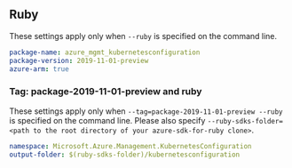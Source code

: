 ## Ruby

These settings apply only when `--ruby` is specified on the command line.

```yaml
package-name: azure_mgmt_kubernetesconfiguration
package-version: 2019-11-01-preview
azure-arm: true
```

### Tag: package-2019-11-01-preview and ruby

These settings apply only when `--tag=package-2019-11-01-preview --ruby` is specified on the command line.
Please also specify `--ruby-sdks-folder=<path to the root directory of your azure-sdk-for-ruby clone>`.

```yaml $(tag) == 'package-2019-11-01-preview' && $(ruby)
namespace: Microsoft.Azure.Management.KubernetesConfiguration
output-folder: $(ruby-sdks-folder)/kubernetesconfiguration
```

